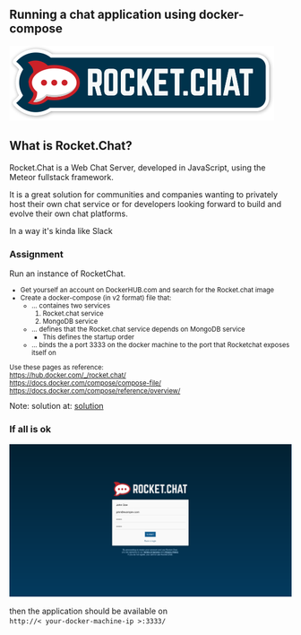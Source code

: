 ## Running a chat application using docker-compose 
![rocket-chat](images/rocket-dot-chat-logo.png)


## What is Rocket.Chat?
Rocket.Chat is a Web Chat Server, developed in JavaScript, using the Meteor fullstack framework.

It is a great solution for communities and companies wanting to privately host their own chat service or for developers looking forward to build and evolve their own chat platforms.

In a way it's kinda like Slack


### Assignment
Run an instance of RocketChat.
<small>
- Get yourself an account on DockerHUB.com and search for the Rocket.chat image
- Create a docker-compose (in v2 format) file that:
  - ... containes two services
    1. Rocket.chat service
    2. MongoDB service
  - ... defines that the Rocket.chat service depends on MongoDB service
    - This defines the startup order
  - ... binds the a port 3333 on the docker machine to the port that Rocketchat exposes itself on

Use these pages as reference:<br>
https://hub.docker.com/_/rocket.chat/<br>
https://docs.docker.com/compose/compose-file/<br>
https://docs.docker.com/compose/reference/overview/

</small>
Note:
solution at: <a href="../../solutions/rocketchat/docker-compose.yml" /> solution </a>


### If all is ok
![rocket-chat](images/rocket-dot-chat-login.png)

then the application should be available on <br>
`http://< your-docker-machine-ip >:3333/`
